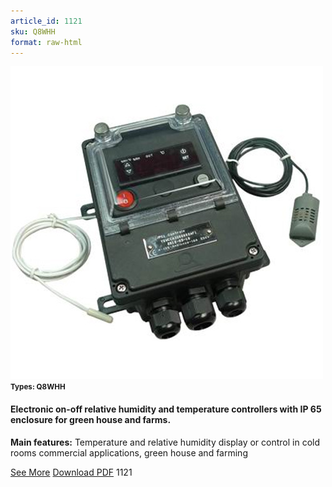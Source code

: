 ```yaml
---
article_id: 1121
sku: Q8WHH
format: raw-html
---
```

 <img src="../new-images/Q8WHH.jpg" class="card-imgs mb-2">
 <small class="text-grey mb-2"><b>Types: Q8WHH</b> </small>
 <h4>Electronic on-off relative humidity and temperature controllers with IP 65 enclosure for green house and farms.</h4>
 <p><b>Main features:</b> Temperature and relative humidity display or control in cold rooms commercial applications, green house and farming</p>
 <div class="btns">
 <a href="electronic_on-off_humidity-types_q8whh.html" class="btn-red">See More</a>
 <a href="pdf/8-15Cold rooms-Commercial rooms-Humidity and temperature controller-Humidity controller-IP65-Output relay20130707.pdf" target="_blank" class="btn-red">Download PDF</a>
 <!-- <a href="http://www.ultimheat.com/cat8.html" target="_blank" class="access-link"> Access full catalogue <i class="fa fa-external-link" aria-hidden="true"></i> </a> -->
 <span class="number-btn">1121</span>
 </div>
 
